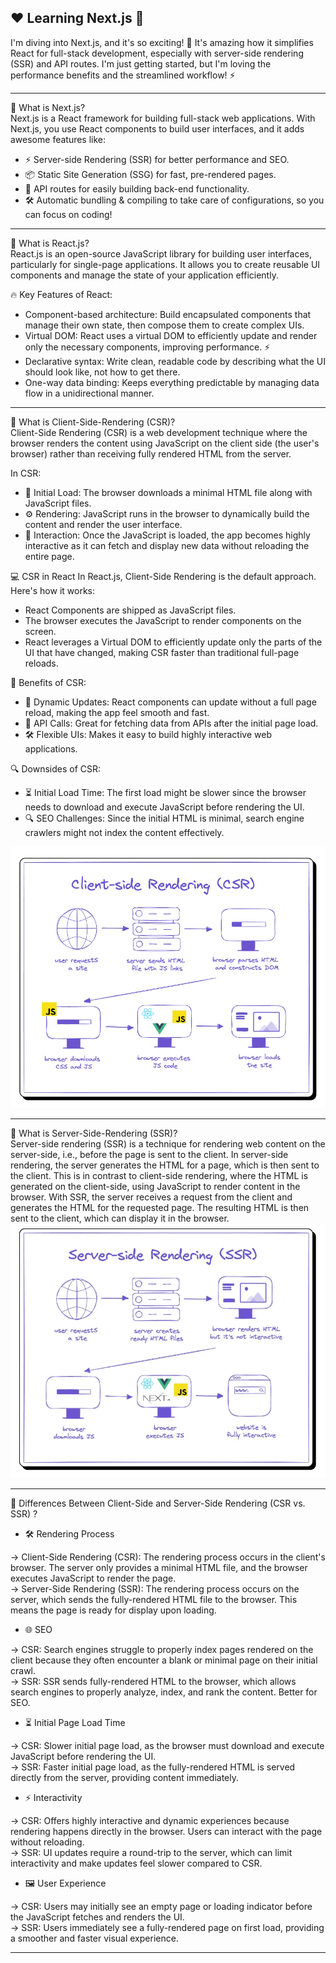 ## ❤️ Learning Next.js 🚀

I'm diving into Next.js, and it's so exciting! 🎉 It's amazing how it simplifies React for full-stack development, especially with server-side rendering (SSR) and API routes. I'm just getting started, but I'm loving the performance benefits and the streamlined workflow! ⚡️
<hr/>
💬 What is Next.js?
<br>
Next.js is a React framework for building full-stack web applications. With Next.js, you use React components to build user interfaces, and it adds awesome features like:

- ⚡ Server-side Rendering (SSR) for better performance and SEO.
- 📦 Static Site Generation (SSG) for fast, pre-rendered pages.
- 🔄 API routes for easily building back-end functionality.
- 🛠 Automatic bundling & compiling to take care of configurations, so you can focus on coding!
<hr/>
💬 What is React.js?
<br>
React.js is an open-source JavaScript library for building user interfaces, particularly for single-page applications. It allows you to create reusable UI components and manage the state of your application efficiently.

🔥 Key Features of React:

- Component-based architecture: Build encapsulated components that manage their own state, then compose them to create complex UIs.
- Virtual DOM: React uses a virtual DOM to efficiently update and render only the necessary components, improving performance. ⚡
- Declarative syntax: Write clean, readable code by describing what the UI should look like, not how to get there.
- One-way data binding: Keeps everything predictable by managing data flow in a unidirectional manner.
<hr/>
💬 What is Client-Side-Rendering (CSR)?
<br>
Client-Side Rendering (CSR) is a web development technique where the browser renders the content using JavaScript on the client side (the user's browser) rather than receiving fully rendered HTML from the server.

In CSR:

- 🏁 Initial Load: The browser downloads a minimal HTML file along with JavaScript files.
- ⚙️ Rendering: JavaScript runs in the browser to dynamically build the content and render the user interface.
- 🚀 Interaction: Once the JavaScript is loaded, the app becomes highly interactive as it can fetch and display new data without reloading the entire page.

💻 CSR in React
In React.js, Client-Side Rendering is the default approach. Here's how it works:

- React Components are shipped as JavaScript files.
- The browser executes the JavaScript to render components on the screen.
- React leverages a Virtual DOM to efficiently update only the parts of the UI that have changed, making CSR faster than traditional full-page reloads.

🚀 Benefits of CSR:

- 🔄 Dynamic Updates: React components can update without a full page reload, making the app feel smooth and fast.
- 📡 API Calls: Great for fetching data from APIs after the initial page load.
- 🛠 Flexible UIs: Makes it easy to build highly interactive web applications.

🔍 Downsides of CSR:

- ⏳ Initial Load Time: The first load might be slower since the browser needs to download and execute JavaScript before rendering the UI.
- 🔍 SEO Challenges: Since the initial HTML is minimal, search engine crawlers might not index the content effectively.

<img src="./Assets/CSR.png"/>
<hr/>
💬 What is Server-Side-Rendering (SSR)?
<br>
Server-side rendering (SSR) is a technique for rendering web content on the server-side, i.e., before the page is sent to the client.
In server-side rendering, the server generates the HTML for a page, which is then sent to the client. This is in contrast to client-side rendering, where the HTML is generated on the client-side, using JavaScript to render content in the browser.
With SSR, the server receives a request from the client and generates the HTML for the requested page. The resulting HTML is then sent to the client, which can display it in the browser.
<br/>
<img src="./Assets/SSR.png"/>
<hr/> 
💬 Differences Between Client-Side and Server-Side Rendering (CSR vs. SSR) ?


- 🛠 Rendering Process

→ Client-Side Rendering (CSR): The rendering process occurs in the client's browser. The server only provides a minimal HTML file, and the browser executes JavaScript to render the page.
<br>
→ Server-Side Rendering (SSR): The rendering process occurs on the server, which sends the fully-rendered HTML file to the browser. This means the page is ready for display upon loading.

- 🌐 SEO

→ CSR: Search engines struggle to properly index pages rendered on the client because they often encounter a blank or minimal page on their initial crawl.
<br>
→ SSR: SSR sends fully-rendered HTML to the browser, which allows search engines to properly analyze, index, and rank the content. Better for SEO.

- ⏳ Initial Page Load Time

→ CSR: Slower initial page load, as the browser must download and execute JavaScript before rendering the UI.
<br>
→ SSR: Faster initial page load, as the fully-rendered HTML is served directly from the server, providing content immediately.

- ⚡️ Interactivity

→ CSR: Offers highly interactive and dynamic experiences because rendering happens directly in the browser. Users can interact with the page without reloading.
<br>
→ SSR: UI updates require a round-trip to the server, which can limit interactivity and make updates feel slower compared to CSR.

- 🖼 User Experience

→ CSR: Users may initially see an empty page or loading indicator before the JavaScript fetches and renders the UI.
<br>
→ SSR: Users immediately see a fully-rendered page on first load, providing a smoother and faster visual experience.
<hr>